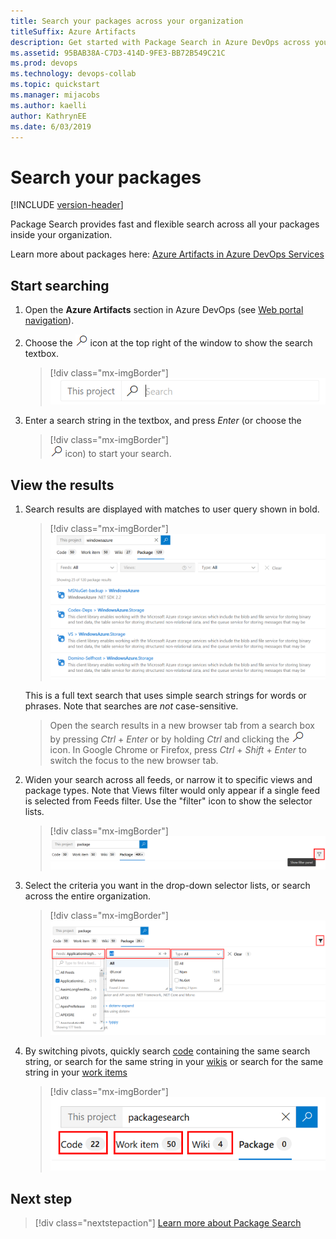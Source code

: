 ```yaml
---
title: Search your packages across your organization
titleSuffix: Azure Artifacts
description: Get started with Package Search in Azure DevOps across your Organization
ms.assetid: 95BAB38A-C7D3-414D-9FE3-BB72B549C21C
ms.prod: devops
ms.technology: devops-collab
ms.topic: quickstart
ms.manager: mijacobs
ms.author: kaelli
author: KathrynEE
ms.date: 6/03/2019
---
```


# Search your packages

[!INCLUDE [version-header](../../_shared/version-vsts-only.md)]

Package Search provides fast and flexible search across all your packages inside your organization. 

Learn more about packages here: [Azure Artifacts in Azure DevOps Services](../../artifacts/overview.md)

<a name="start-search"></a>

## Start searching

1. Open the **Azure Artifacts** section in Azure DevOps (see [Web portal navigation](../navigation/index.md)).

1. Choose the ![start search icon](media/_shared/start-search-icon-new.png) icon at the top right of the window to show the search textbox.

	> [!div class="mx-imgBorder"]  
	> ![The Work Item Search textbox in the title bar](media/_shared/pkgsrch-bar.png)    

1. Enter a search string in the textbox, and press _Enter_ (or choose the 

	> [!div class="mx-imgBorder"]  
	> ![start search icon](media/_shared/start-search-icon-new.png) icon) to start your search. 


## View the results

1. Search results are displayed with matches to user query shown in bold.

	> [!div class="mx-imgBorder"]  
	> ![Search results](media/_shared/pkgsrch-results.png)

   This is a full text search that uses simple search strings for words or phrases. 
   Note that searches are _not_ case-sensitive.

   > Open the search results in a new browser tab from a search box by
   pressing _Ctrl_ + _Enter_ or by holding _Ctrl_ and clicking  the
   ![start search icon](media/_shared/start-search-icon-new.png) icon.
   In Google Chrome or Firefox, press _Ctrl_ + _Shift_ + _Enter_ to switch the focus
   to the new browser tab. 

1. Widen your search across all feeds, or narrow it to specific views
   and package types. Note that Views filter would only appear if a single feed is selected from Feeds filter.
   Use the "filter" icon to show the selector lists.

	> [!div class="mx-imgBorder"]  
	> ![Showing the filter lists](media/_shared/pkgsrch-results-filtericon.png)    

1. Select the criteria you want in the drop-down selector lists, or search across the entire organization.

	> [!div class="mx-imgBorder"]  
	> ![Selector drop-down lists](media/_shared/pkgsrch-results-filters.png)    

1. By switching pivots, quickly search [code](code-search.md) containing the same search string, or 
    search for the same string in your [wikis](../wiki/search-wiki.md)
    or search for the same string in your [work items](work-item-search.md)

	> [!div class="mx-imgBorder"]  
	> ![Search for code or wiki or work items containing the same search string](media/_shared/pkgsrch-other.png)

## Next step

> [!div class="nextstepaction"]
> [Learn more about Package Search](advanced-package-syntax.md)
